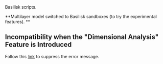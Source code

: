 Basilisk scripts.

**Multilayer model switched to Basilisk sandboxes (to try the experimental features). **

## Incompatibility when the "Dimensional Analysis" Feature is Introduced
Follow this [link](http://basilisk.fr/src/qcc.c) to suppress the error message.
